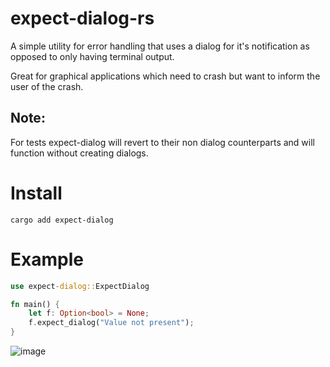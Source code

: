 # expect-dialog-rs
A simple utility for error handling that uses a dialog for it's notification as opposed to only having terminal output.

Great for graphical applications which need to crash but want to inform the user of the crash.

## Note:
For tests expect-dialog will revert to their non dialog counterparts and will function without creating dialogs.

# Install
```
cargo add expect-dialog
```

# Example
```rust
use expect-dialog::ExpectDialog

fn main() {
    let f: Option<bool> = None;
    f.expect_dialog("Value not present");
}
```

![image](https://user-images.githubusercontent.com/8294697/235587567-ca6667b7-7920-43a6-b168-eeaff99c1114.png)

